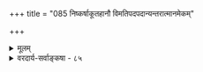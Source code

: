 +++
title = "085 निष्कर्षाकूतहानौ विमतिपदपदान्यन्तरात्मानमेकम्"

+++
<details><summary>मूलम्</summary>

निष्कर्षाकूतहानौ विमतिपदपदान्यन्तरात्मानमेकं तन्मूर्तेर्वाचकत्वादभिदधति यथा रामकृष्णादिशब्दाः ।  
सर्वेषामाप्तमुख्यैरगणि च वचसां शाश्वतेऽस्मिन् प्रतिष्ठा पाकैस्तस्याप्रतीतेर्जगति तदितरैः स्याच्च भङ्क्त्वा प्रयोगः ॥ ८५ ॥
</details>

<details><summary>वरदार्य-सर्वाङ्कषा - ८५</summary>

1 

1 

जगतो ब्रह्मापृथक्सिद्धत्वसाधनस्य फलभूतं विषयमाह - निष्कर्षेत्यादि । **विमतिपदपदानि** = विवादविषयभूतानि चिदचिद्वाचीनि पदानि **निष्कर्षाकूतहानौ** = विशेषणमात्रबोधकतात्पर्याभावे सति तन्मूर्तेः **वाचकत्वात्** =परमात्मशरीरभूतचेतनाचेतनवाचकत्वात् रामकृष्णादिशब्दाः **यथा** = रामकृष्णादिशब्दवत् एकम् **अन्तरात्मानम्** = सर्वान्तर्यामिणं परमात्मानम् **अभिदधति** = वदन्ति । अत्र प्रमाणमाह - सर्वेषामित्यादि । **च** = किञ्च सर्वेषां **वचसाम्** = चेतनाचेतनवाचिनां सर्वेषामपि शब्दानाम् **शाश्वते** = सनातने **अस्मिन्** = भगवति **प्रतिष्ठा** =पर्यवसानम् **आप्तमुख्यैः** = परमाप्तैः महर्षिभिः **अगणि** = स्पष्टमभ्यधायि । ' वचसां वाच्यमुत्तमम्” ‘नताः स्म सर्ववचसां प्रतिष्ठा यत्र शाश्वती' इत्यादिना । 'वेदैश्च सर्वैरहमेव वेद्य : ' ( गी. 15- 15) 'सर्वे वेदा यत्रैकं भवन्ति' ( तै. आ. 3 - 21 ) इति स्पष्टवचनमपि । एवं तर्हि 'देवदत्त गामभ्याज' 

633 



इत्यादावपि देवदत्तपदं परमात्मपरं स्यात् । तथा च सर्वव्यवहारवैयाकुलीत्यत्राह - पाकैरित्यादि । **पाकाः** = बालाः अव्युत्पन्नाः । **जगति** = स्थूले जगति **तदितरैः** = महर्षिभिन्नैः **पाकैः** = पदानां पर्यवसानानभिज्ञैः अव्युत्पन्नैः **तस्य** =परमात्मपर्यन्तबोधकत्वस्य **अप्रतीतेः** = अस्फुरणात् **भङ्क्त्वा** = विभज्य अर्धभागत्यागेन **प्रयोगश्च** =प्रयोगोऽपि स्यात् । तावता पदानां भगवत्पर्यन्तबोधनशक्तिः न कुण्ठिता भवेत् ॥ 

‘शरीरम्’ इत्यादयः शब्दाः विशेषणमात्रवाचकाः । 'आत्मा' इत्यादयस्तु विशेष्यमात्रवाचकाः । एतादृशशब्दाः ‘निष्कर्षकशब्दाः' इत्युच्यते । देवमनुष्यादिशब्दास्तु तत्तच्छरीरविशिष्टशरीरिवाचकाः । यथा 'चैत्रो देवो जातः' इत्यादौ । परं तु 'चैत्रः स्थूलो बभूव' इत्यादौ तु चैत्रादिपदं शरीरमात्रवाचि, स्थौल्यस्य शरीरमात्रनिष्ठत्वात् । तद्वत् 'चैत्रो मुक्तः' इत्यत्र चैत्रपदमात्ममात्रवाचि, शरीरस्य मुक्त्यभावात् । एतादृशपदानि निष्कर्षकतात्पर्यवन्ति भवन्ति । एतादृशतात्पर्याभावे तु विशिष्टवाचीनीति ज्ञापनाय ‘निष्कर्षाकूतहानौ' । **आकूतम्** =अभिप्रायः ॥ 

इदमत्र तात्पर्यम् - 'मनुष्योऽहम् ' ' पशुरयम्' इत्यादयो हि व्यवहारास्सर्वजनप्रसिद्धाः मनुष्यशरीरकोऽहम्, पशुशरीरकोऽयमित्याद्यर्थवर्णने तु औपचारिकत्वं स्यात् । तावतां दैनन्दिनव्यवहाराणां आपामरपण्डितं क्रियमाणानां औपचारिकत्वकल्पनं साहसमेव । जीवशरीरयोस्संबन्धः न संयोगमात्रम्, उभयोरपृथक्सिद्धत्वस्यानुभवसिद्धत्वात् । जीवेन शरीरत्यागानन्तरं तस्य द्रव्यस्य शवत्वव्यवहारस्यैव प्रामाणिकत्वात् । कैश्चित् क्रियमाणशरीरत्वव्यवहारः भूतपूर्वस्थित्याश्रयः । अपृथक्सिद्धविशेषणवाचिनां शब्दानां विशेष्यपर्यन्तबोधस्य ' खण्डो गौः ' ' मुण्डो गौः' इत्यादौ 'नीलो घटः' इत्यादौ च दर्शनात् शरीरशरीरिभावकृतमेव सामानाधिकरण्यम् ‘मनुष्योऽहम्' इत्यादौ स्वरसम् । अतश्च 'सर्वं खल्विदं ब्रह्म' इत्यादौ सर्वशरीरकत्वाद्ब्रह्मणस्सामानाधिकरण्यनिर्देशः । अयमर्थः वेदार्थसंग्रह श्रीभाष्यश्रुतप्रकाशिकादौ विस्तरेण प्रसाधितः ॥ 

1 

परन्तु ‘अहं ब्रह्मास्मि' (बृ.3-4-10) इति सामानाधिकरण्यं त्वेवमपि दुर्निर्वहम् । अत्र 'अहं'- शब्दः खलु ब्रह्मशरीरभूतजीववाची । अतः 'मच्छरीरकं ब्रह्म' इत्यर्थो वक्तुं शक्यः । तदानीम् 'अस्मि' इति उत्तमपुरुषासांगत्यम् । ‘ब्रह्मान्तर्यामिकोऽहमस्मि' 'इत्यर्थकत्वे ब्रह्मपदस्य शरीरिवाचित्वात्, लक्षणैव वक्तव्या । ‘जीवोऽहम्’ इति ब्रह्मणोऽनुभवे 'जीवशरीरकोऽहम्' इति विवरण संगच्छेत । अत एव ' क्षेत्र चापि मां विद्धि' (गी. 13-2) इत्यत्र 'मां मदात्मकं विद्धि' इत्येव विवृतम्। आचार्यैरपि तात्पर्यचन्द्रिकायाम् 'फलितमाह मदात्मकं विद्धी' ति इत्येतावन्मात्रमुक्त्वा तूष्णीं स्थितम् । एतत्सर्वपरिशीलने इदमत्र युक्ततमं प्रतिभाति । जगद्ब्रह्मणोश्शरीरशरीरिभावोऽन्तर्यामिब्राह्मणादिसिद्धः । अत्र किं नाम शरीरत्वमित्यादिचर्चां परित्यज्य, शरीरशरीरिभावाङ्गीकारेण तयोरनुभवे कीदृशं परिवर्तनं भवतीत्यन्वेषणीयम् । 'परिदृश्यमानमिदं यथा वा जीवात्मनः शरीरं भवति, तद्वदेव जीवोऽपि परमात्मनः शरीरं भवति' इति बहुवारं श्रीभाष्यकारैस्सदृष्टान्तं प्रादर्शि । अस्य स्थूलशरीरस्य जीवात्मापृथक्सिद्धत्वेऽपि, संसारदशायां 'अहं मनुष्यः ' इत्यादिविशिष्टव्यवहारदर्शनेऽपि, उभयोर्भेदात्, 'मम शरीरम्' इति भेदानुभवोऽपि प्रामाणिकः । कस्यचिद्योगिन आत्मानुभवदशायाम् ' अहम्' इति जीवात्मनः ज्ञानानन्दमयस्वरूपानुभववेलायां तु, शरीरं तत्र

309. 

634 

[ परमात्मनः सर्वशब्दवाच्यत्वेऽविरोधः ] 

व्युत्पत्तिर्वाचकानां स्थिरचरविषये लोकतो नेश्वरादौ 

अव्युत्पन्नार्थवृत्तिस्त्वधिपतिनयतः स्यादमुख्येति चेन्न । 

न भायादेव, आत्मस्वरूपापेक्षया शरीरस्य बाह्यपदार्थत्वात् । एवमेव परमात्मनः शरीरस्थानापन्नत्वाज्जीवस्य जीवान्तर्वर्तिपरमात्मानुभववेलायां च, 'अहं मनुष्यः' 'मम शरीरम्' इत्युभयविधानुभवयोः प्रामाणिकत्ववत्, 'परमात्मशेषभूतोऽहम्' इति प्रतीतिवत् ' अहम्' इति प्रत्यक्त्वानुभवः 'अहं ब्रह्मास्मि' इत्येवंरूप एव भाव्यः । शरीर्यनुभववेलायां शरीरस्य बाह्यत्वेन अहन्त्वम् शरीरिणमेव नूनं स्पृशेत् । अतश्च शरीरशरीरिभावः विज्ञानरूपः । ‘अहं ब्रह्मास्मि' इति तु अनुभवरूपं ज्ञानम् । ज्ञानविज्ञानयोर्विविच्य स्वरूपे ज्ञाते इदं सुज्ञ भवेत् । ज्ञानं नामानुभवः, विज्ञानं तादृशानुभवकारणविश्लेषणरूपम् । अतश्च जीवब्रह्मणोः शरीरशरीरिभावे सत्येव 'अहं ब्रह्मास्मि' इत्यनुभवस्संगच्छेत, न तु ब्रह्मातिरिक्तजीवस्याभावे । तदा हि 'केन कं पश्येत्' इत्युक्तरीत्यानुभवो न कस्यापि भवेत् । अतश्च जगद्ब्रह्मणोः शरीरशरीरिभावसत्त्वादेव 'अहं ब्रह्मास्मि' ‘अहमेवेदं सर्वम्’ इत्याद्यनुभवानां संभव इत्यवधेयम् । एवं प्रमेयस्वरूपे, तदनुगुणानुभवस्वरूपे च निर्णीते सति, शरीरलक्षणस्य कतिपयपदावापोद्वापादिना परिष्करणमत्यल्पो विषयः । आचार्याणां महता प्रयासेन शरीरशरीरिभावसाधनतात्पर्यं च सम्यगवगतं भवति । ' अहम्' इति प्रत्यक्त्वानुभवस्य परमात्मन्येव विश्रान्तिः भूमाधिकरणे (ब्र. सू. 1-3-8) स्पष्टमभिहिता द्रष्टव्या । एवमस्मिन्नेव मते 'अहं ब्रह्मास्मि' इति वर्तमानकालिकानुभवोद्गारस्सङ्गच्छते, न तु केवलाभेदवादे, केवलभेदवादे वा । अत्र श्रीशठकोपसूरेः समुदः 'कडज्ञान' इत्याद्यद्भुता दश गाथा अप्यनुसन्धेयाः ॥ ८५ ॥
</details>
